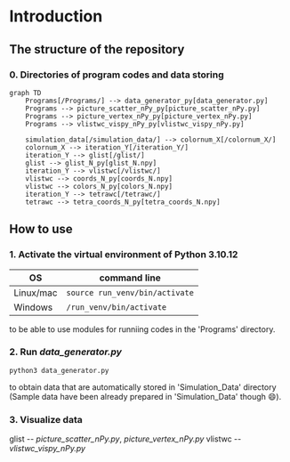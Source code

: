 # Introduction
## The structure of the repository
### 0. Directories of program codes and data storing
```mermaid
graph TD
    Programs[/Programs/] --> data_generator_py[data_generator.py]
    Programs --> picture_scatter_nPy_py[picture_scatter_nPy.py]
    Programs --> picture_vertex_nPy_py[picture_vertex_nPy.py]
    Programs --> vlistwc_vispy_nPy_py[vlistwc_vispy_nPy.py]

    simulation_data[/simulation_data/] --> colornum_X[/colornum_X/]
    colornum_X --> iteration_Y[/iteration_Y/]
    iteration_Y --> glist[/glist/]
    glist --> glist_N_py[glist_N.npy]
    iteration_Y --> vlistwc[/vlistwc/]
    vlistwc --> coords_N_py[coords_N.npy]
    vlistwc --> colors_N_py[colors_N.npy]
    iteration_Y --> tetrawc[/tetrawc/]
    tetrawc --> tetra_coords_N_py[tetra_coords_N.npy]
```

## How to use
### 1. Activate the virtual environment of Python 3.10.12
<table>
 <thead>
  <tr>
   <th>OS</th> <th>command line</th>
  </tr>
 </thead>
 <tr>
  <td> Linux/mac </td> <td> <code>source run_venv/bin/activate</code> </td>
 </tr>
 <tr>
  <td >Windows </td> <td>  <code>/run_venv/bin/activate</code> </td>
 </tr>
</table>
to be able to use modules for runniing codes in the 'Programs' directory.

### 2. Run *data_generator.py*
```
python3 data_generator.py
```
to obtain data that are automatically stored in 'Simulation_Data' directory (Sample data have been already prepared in 'Simulation_Data' though :smile:).
### 3. Visualize data
glist -- *picture_scatter_nPy.py*, *picture_vertex_nPy.py*
vlistwc -- *vlistwc_vispy_nPy.py*
